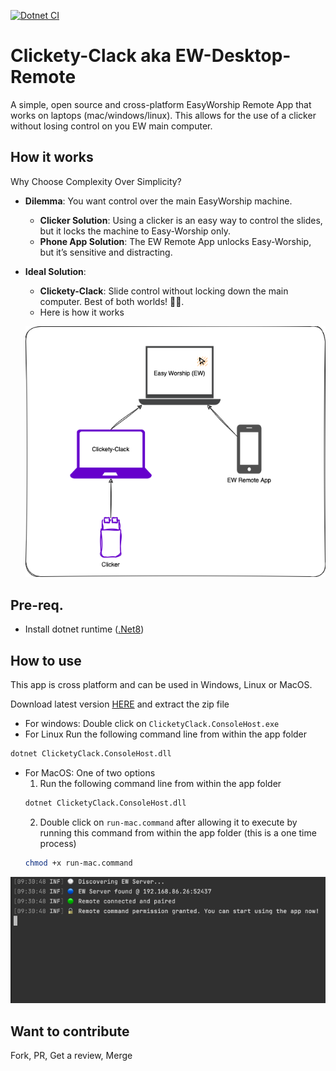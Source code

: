 [![Dotnet CI](https://github.com/dvoaviarison/clickety-clack/actions/workflows/dotnet.yml/badge.svg)](https://github.com/dvoaviarison/clickety-clack/actions/workflows/dotnet.yml)
# Clickety-Clack aka EW-Desktop-Remote
A simple, open source and cross-platform EasyWorship Remote App that works on laptops (mac/windows/linux).
This allows for the use of a clicker without losing control on you EW main computer.

## How it works
Why Choose Complexity Over Simplicity?

- **Dilemma**: You want control over the main EasyWorship machine.
   - **Clicker Solution**: Using a clicker is an easy way to control the slides, but it locks the machine to Easy-Worship only.
   - **Phone App Solution**: The EW Remote App unlocks Easy-Worship, but it’s sensitive and distracting.
- **Ideal Solution**: 
   - **Clickety-Clack**: Slide control without locking down the main computer. Best of both worlds! 🍌💡.
   - Here is how it works 


  ![Architecture](./docs/imgs/ClicketyClack.png)

## Pre-req.
- Install dotnet runtime ([.Net8](https://dotnet.microsoft.com/en-us/download/dotnet/8.0))

## How to use
This app is cross platform and can be used in Windows, Linux or MacOS.

Download latest version [HERE](https://github.com/dvoaviarison/Clickety-Clack/releases) and extract the zip file
- For windows: Double click on `ClicketyClack.ConsoleHost.exe`
- For Linux Run the following command line from within the app folder
```bash
dotnet ClicketyClack.ConsoleHost.dll
``` 
- For MacOS: One of two options
   1. Run the following command line from within the app folder
   ```bash
   dotnet ClicketyClack.ConsoleHost.dll
   ```
   2. Double click on `run-mac.command` after allowing it to execute by running this command from within the app folder (this is a one time process)
   ```bash
   chmod +x run-mac.command
   ```
![Screenshot](./docs/imgs/ClicketyClack.gif)

## Want to contribute
Fork, PR, Get a review, Merge